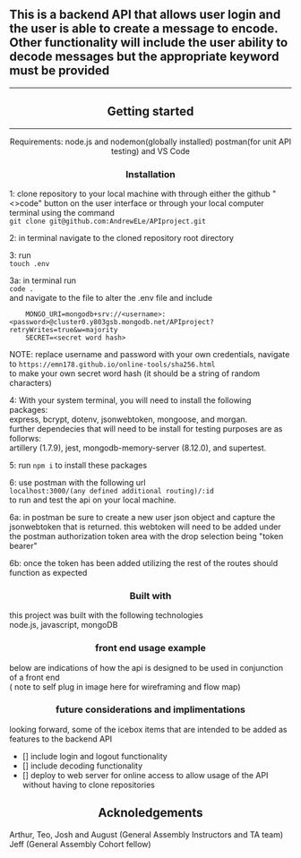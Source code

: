 ## This is a backend API that allows user login and the user is able to create a message to encode. Other functionality will include the user ability to decode messages but the appropriate keyword must be provided 

<!-- add images here -->

---
<div align="center"> 

## Getting started

---

Requirements: node.js and nodemon(globally installed) postman(for unit API testing) and VS Code
</div>

<div align="center">

### Installation

</div>

1: clone repository to your local machine with through either the github "<>code" button on the user interface or through your local computer terminal using the command<br> `git clone git@github.com:AndrewELe/APIproject.git` <br>

2: in terminal navigate to the cloned repository root directory

3: run <br> `touch .env` <br>

3a: in terminal run <br> `code .`<br> and navigate to the file to alter the .env file and include

        MONGO_URI=mongodb+srv://<username>:<password>@cluster0.y803gsb.mongodb.net/APIproject?retryWrites=true&w=majority
        SECRET=<secret word hash>

NOTE: replace username and password with your own credentials, navigate to `https://emn178.github.io/online-tools/sha256.html`<br> to make your own secret word hash (it should be a string of random characters)

4: With your system terminal, you will need to install the following packages: <br> express, bcrypt, dotenv, jsonwebtoken, mongoose, and morgan. <br> further dependecies that will need to be install for testing purposes are as follorws: <br> artillery (1.7.9), jest, mongodb-memory-server (8.12.0), and supertest. <br>

5: run `npm i` to install these packages

6: use postman with the following url <br> `localhost:3000/(any defined additional routing)/:id` <br> to run and test the api on your local machine.

6a: in postman be sure to create a new user json object and capture the jsonwebtoken that is returned. this webtoken will need to be added under the postman authorization token area with the drop selection being "token bearer"

6b: once the token has been added utilizing the rest of the routes should function as expected

<div align="center">

### Built with

</div>

this project was built with the following technologies <br>
node.js, javascript, mongoDB <br>

<div align="center">

### front end usage example

</div>

below are indications of how the api is designed to be used in conjunction of a front end<br>
 ( note to self plug in image here for wireframing and flow map)

<div align="center">

### future considerations and implimentations

</div>

looking forward, some of the icebox items that are intended to be added as features to the backend API

- [] include login and logout functionality
- [] include decoding functionality
- [] deploy to web server for online access to allow usage of the API without having to clone repositories

<div align="center">

## Acknoledgements

</div>

Arthur, Teo, Josh and August (General Assembly Instructors and TA team)
Jeff (General Assembly Cohort fellow)
